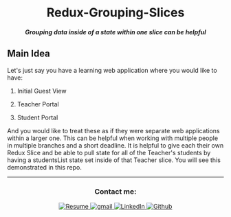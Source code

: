 <h1 align="center">Redux-Grouping-Slices</h1>

<h5 align="center">Grouping data inside of a state within one slice can be helpful</h5>

## Main Idea

Let's just say you have a learning web application where you would like to have:

1. Initial Guest View

2. Teacher Portal

3. Student Portal

And you would like to treat these as if they were separate web applications within a larger one. This can be helpful when working with multiple people in multiple branches and a short deadline. It is helpful to give each their own Redux Slice and be able to pull state for all of the Teacher's students by having a studentsList state set inside of that Teacher slice. You will see this demonstrated in this repo.

---

<h3 align="center">Contact me:</h3>

<div align="center">
<a href="https://github.com/sllozier/resume/raw/main/sarah_lozier_resume%20.pdf">
    <img alt="Resume" src="https://shields.io/badge/resume-pdf-blueviolet?logo=appveyor&style=for-the-badge" />
  </a>
<a href="mailto:sarah.lozier@gmail.com">
    <img alt="gmail" src="https://img.shields.io/badge/Gmail-D14836?style=for-the-badge&logo=gmail&logoColor=white" />
  </a>
<a href="https://www.linkedin.com/in/sarah-l-lozier/">
    <img alt="LinkedIn" src="https://img.shields.io/badge/linkedin-%230077B5.svg?style=for-the-badge&logo=linkedin&logoColor=white" />
  </a>
  <a href="https://github.com/sllozier">
    <img alt="Github" src="https://img.shields.io/badge/github-%23121011.svg?style=for-the-badge&logo=github&logoColor=white" />
  </a>
</div>


